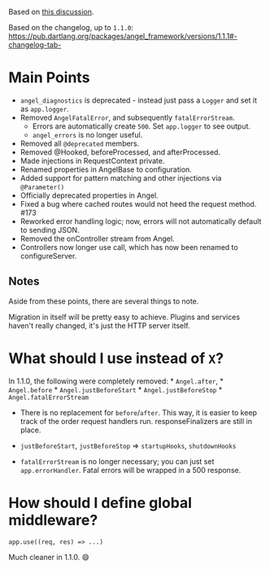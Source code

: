 Based on [this discussion](https://github.com/angel-dart/angel/issues/49).

Based on the changelog, up to `1.1.0`: https://pub.dartlang.org/packages/angel_framework/versions/1.1.1#-changelog-tab-

# Main Points
* `angel_diagnostics` is deprecated - instead just pass a `Logger` and set it as `app.logger`.
* Removed `AngelFatalError`, and subsequently `fatalErrorStream`.
  * Errors are automatically create `500`. Set `app.logger` to see output.
  * `angel_errors` is no longer useful.
* Removed all `@deprecated` members.
* Removed @Hooked, beforeProcessed, and afterProcessed.
* Made injections in RequestContext private.
* Renamed properties in AngelBase to configuration.
* Added support for pattern matching and other injections via `@Parameter()`
* Officially deprecated properties in Angel.
* Fixed a bug where cached routes would not heed the request method. #173
* Reworked error handling logic; now, errors will not automatically default to sending JSON.
* Removed the onController stream from Angel.
* Controllers now longer use call, which has now been renamed to configureServer.

## Notes
Aside from these points, there are several things to note.

Migration in itself will be pretty easy to achieve. Plugins and services haven't really changed, it's just the HTTP server itself.

# What should I use instead of `X`?
In 1.1.0, the following were completely removed:
    * `Angel.after`,
    * `Angel.before`
    * `Angel.justBeforeStart`
    * `Angel.justBeforeStop`
    * `Angel.fatalErrorStream`

 * There is no replacement for `before`/`after`. This way, it is easier to keep track of the order request handlers run. responseFinalizers are still in place.

 * `justBeforeStart`, `justBeforeStop` => `startupHooks`, `shutdownHooks`
 * `fatalErrorStream` is no longer necessary; you can just set `app.errorHandler`. Fatal errors will be wrapped in a 500 response.

# How should I define global middleware?
`app.use((req, res) => ...)`

Much cleaner in 1.1.0. 😄